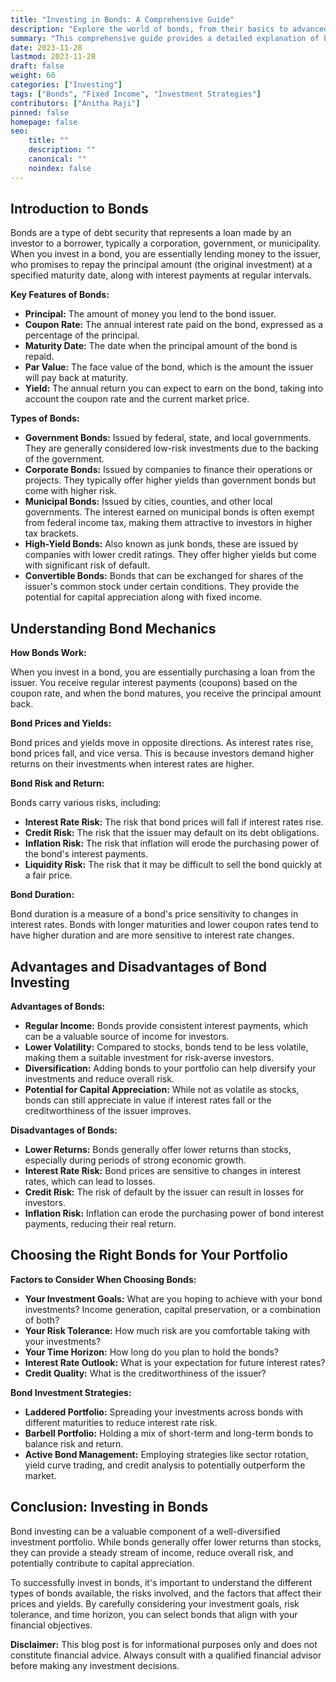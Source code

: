 ```yaml
---
title: "Investing in Bonds: A Comprehensive Guide"
description: "Explore the world of bonds, from their basics to advanced strategies, learn how they work, their advantages and disadvantages, and how to incorporate them into your portfolio."
summary: "This comprehensive guide provides a detailed explanation of bond investing, covering everything from the basics to advanced strategies, helping you understand how they work, their advantages and disadvantages, and how to incorporate them into your portfolio."
date: 2023-11-28
lastmod: 2023-11-28
draft: false
weight: 60
categories: ["Investing"]
tags: ["Bonds", "Fixed Income", "Investment Strategies"]
contributors: ["Anitha Raji"]
pinned: false
homepage: false
seo:
    title: ""
    description: ""
    canonical: ""
    noindex: false
---
```


## Introduction to Bonds

Bonds are a type of debt security that represents a loan made by an investor to a borrower, typically a corporation, government, or municipality. When you invest in a bond, you are essentially lending money to the issuer, who promises to repay the principal amount (the original investment) at a specified maturity date, along with interest payments at regular intervals.

**Key Features of Bonds:**

* **Principal:** The amount of money you lend to the bond issuer.
* **Coupon Rate:** The annual interest rate paid on the bond, expressed as a percentage of the principal.
* **Maturity Date:** The date when the principal amount of the bond is repaid.
* **Par Value:** The face value of the bond, which is the amount the issuer will pay back at maturity.
* **Yield:** The annual return you can expect to earn on the bond, taking into account the coupon rate and the current market price.

**Types of Bonds:**

* **Government Bonds:** Issued by federal, state, and local governments. They are generally considered low-risk investments due to the backing of the government.
* **Corporate Bonds:** Issued by companies to finance their operations or projects. They typically offer higher yields than government bonds but come with higher risk.
* **Municipal Bonds:** Issued by cities, counties, and other local governments. The interest earned on municipal bonds is often exempt from federal income tax, making them attractive to investors in higher tax brackets.
* **High-Yield Bonds:** Also known as junk bonds, these are issued by companies with lower credit ratings. They offer higher yields but come with significant risk of default.
* **Convertible Bonds:** Bonds that can be exchanged for shares of the issuer's common stock under certain conditions. They provide the potential for capital appreciation along with fixed income.

## Understanding Bond Mechanics

**How Bonds Work:**

When you invest in a bond, you are essentially purchasing a loan from the issuer. You receive regular interest payments (coupons) based on the coupon rate, and when the bond matures, you receive the principal amount back.

**Bond Prices and Yields:**

Bond prices and yields move in opposite directions. As interest rates rise, bond prices fall, and vice versa. This is because investors demand higher returns on their investments when interest rates are higher.

**Bond Risk and Return:**

Bonds carry various risks, including:

* **Interest Rate Risk:** The risk that bond prices will fall if interest rates rise.
* **Credit Risk:** The risk that the issuer may default on its debt obligations.
* **Inflation Risk:** The risk that inflation will erode the purchasing power of the bond's interest payments.
* **Liquidity Risk:** The risk that it may be difficult to sell the bond quickly at a fair price.

**Bond Duration:**

Bond duration is a measure of a bond's price sensitivity to changes in interest rates. Bonds with longer maturities and lower coupon rates tend to have higher duration and are more sensitive to interest rate changes.

## Advantages and Disadvantages of Bond Investing

**Advantages of Bonds:**

* **Regular Income:** Bonds provide consistent interest payments, which can be a valuable source of income for investors.
* **Lower Volatility:** Compared to stocks, bonds tend to be less volatile, making them a suitable investment for risk-averse investors.
* **Diversification:** Adding bonds to your portfolio can help diversify your investments and reduce overall risk.
* **Potential for Capital Appreciation:** While not as volatile as stocks, bonds can still appreciate in value if interest rates fall or the creditworthiness of the issuer improves.

**Disadvantages of Bonds:**

* **Lower Returns:** Bonds generally offer lower returns than stocks, especially during periods of strong economic growth.
* **Interest Rate Risk:** Bond prices are sensitive to changes in interest rates, which can lead to losses.
* **Credit Risk:** The risk of default by the issuer can result in losses for investors.
* **Inflation Risk:** Inflation can erode the purchasing power of bond interest payments, reducing their real return.

## Choosing the Right Bonds for Your Portfolio

**Factors to Consider When Choosing Bonds:**

* **Your Investment Goals:** What are you hoping to achieve with your bond investments? Income generation, capital preservation, or a combination of both?
* **Your Risk Tolerance:** How much risk are you comfortable taking with your investments?
* **Your Time Horizon:** How long do you plan to hold the bonds?
* **Interest Rate Outlook:** What is your expectation for future interest rates?
* **Credit Quality:** What is the creditworthiness of the issuer?

**Bond Investment Strategies:**

* **Laddered Portfolio:** Spreading your investments across bonds with different maturities to reduce interest rate risk.
* **Barbell Portfolio:** Holding a mix of short-term and long-term bonds to balance risk and return.
* **Active Bond Management:** Employing strategies like sector rotation, yield curve trading, and credit analysis to potentially outperform the market.

## Conclusion: Investing in Bonds

Bond investing can be a valuable component of a well-diversified investment portfolio. While bonds generally offer lower returns than stocks, they can provide a steady stream of income, reduce overall risk, and potentially contribute to capital appreciation.

To successfully invest in bonds, it's important to understand the different types of bonds available, the risks involved, and the factors that affect their prices and yields. By carefully considering your investment goals, risk tolerance, and time horizon, you can select bonds that align with your financial objectives.

**Disclaimer:** This blog post is for informational purposes only and does not constitute financial advice. Always consult with a qualified financial advisor before making any investment decisions.
